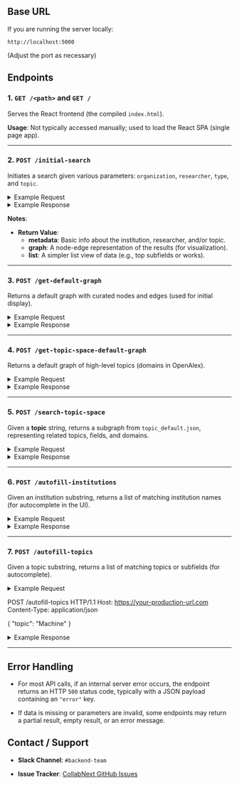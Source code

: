 ## Base URL
If you are running the server locally:
```
http://localhost:5000
```
(Adjust the port as necessary)

## Endpoints

### 1. **`GET /<path>` and `GET /`**

Serves the React frontend (the compiled `index.html`).  

**Usage**: Not typically accessed manually; used to load the React SPA (single page app).

---

### 2. **`POST /initial-search`**

Initiates a search given various parameters: `organization`, `researcher`, `type`, and `topic`.

<details>
<summary>Example Request</summary>

POST /initial-search HTTP/1.1
Host: https://your-production-url.com
Content-Type: application/json

{
  "organization": "Chicago State University",
  "researcher": "John Doe",
  "type": "HBCU",
  "topic": "Machine Learning"
}
</details>

<details>
<summary>Example Response</summary>

{
  "metadata": {
    "institution_name": "Georgia Institute of Technology",
    "topic_name": "Machine Learning",
    "researcher_name": "John Doe",
    "work_count": 25,
    "cited_by_count": 290,
    ...
  },
  "graph": {
    "nodes": [...],
    "edges": [...]
  },
  "list": [
    ["Paper Title #1", 50],
    ["Paper Title #2", 38]
  ]
}
</details>

**Notes**:  
- **Return Value**:  
  - **metadata**: Basic info about the institution, researcher, and/or topic.  
  - **graph**: A node-edge representation of the results (for visualization).  
  - **list**: A simpler list view of data (e.g., top subfields or works).

---

### 3. **`POST /get-default-graph`**

Returns a default graph with curated nodes and edges (used for initial display).

<details>
<summary>Example Request</summary>

POST /get-default-graph HTTP/1.1
Host: https://your-production-url.com
Content-Type: application/json

{}
</details>

<details>
<summary>Example Response</summary>

{
  "graph": {
    "nodes": [
      { "id": "Harvard", "label": "Harvard University", "type": "INSTITUTION" },
      ...
    ],
    "edges": [
      { "start": "Harvard", "end": "Artificial Intelligence", ... },
      ...
    ]
  }
}
</details>

---

### 4. **`POST /get-topic-space-default-graph`**

Returns a default graph of high-level topics (domains in OpenAlex).

<details>
<summary>Example Request</summary>

POST /get-topic-space-default-graph HTTP/1.1
Host: https://your-production-url.com
Content-Type: application/json

{}
</details>

<details>
<summary>Example Response</summary>

{
  "graph": {
    "nodes": [
      { "id": 1, "label": "Physical Sciences", "type": "DOMAIN" },
      { "id": 2, "label": "Life Sciences", "type": "DOMAIN" },
      ...
    ],
    "edges": []
  }
}
</details>

---

### 5. **`POST /search-topic-space`**

Given a **topic** string, returns a subgraph from `topic_default.json`, representing related topics, fields, and domains.

<details>
<summary>Example Request</summary>

POST /search-topic-space HTTP/1.1
Host: https://your-production-url.com
Content-Type: application/json

{
  "topic": "Quantum Mechanics"
}
</details>

<details>
<summary>Example Response</summary>

{
  "graph": {
    "nodes": [
      { "id": "QMech", "label": "Quantum Mechanics", "type": "TOPIC", "keywords": "...", "wikipedia_url": "..." },
      { "id": 200, "label": "Physics", "type": "SUBFIELD" },
      ...
    ],
    "edges": [
      { "start": "QMech", "end": 200, "label": "hasSubfield" },
      ...
    ]
  }
}
</details>

---

### 6. **`POST /autofill-institutions`**

Given an institution substring, returns a list of matching institution names (for autocomplete in the UI).

<details>
<summary>Example Request</summary>

POST /autofill-institutions HTTP/1.1
Host: https://your-production-url.com
Content-Type: application/json

{
  "institution": "Ch"
}
</details>

<details>
<summary>Example Response</summary>

{
  "possible_searches": [
    "Chicago State University",
    "Chatham University"
  ]
}
</details>

---

### 7. **`POST /autofill-topics`**

Given a topic substring, returns a list of matching topics or subfields (for autocomplete).

<details>
<summary>Example Request</summmary>

POST /autofill-topics HTTP/1.1
Host: https://your-production-url.com
Content-Type: application/json

{
  "topic": "Machine"
}
</details>

<details>
<summary>Example Response</summary>

{
  "possible_searches": [
    "Machine Learning",
    "Machine Vision"
  ]
}
</details>

---

## **Error Handling**

- For most API calls, if an internal server error occurs, the endpoint returns an HTTP `500` status code, typically with a JSON payload containing an `"error"` key.

- If data is missing or parameters are invalid, some endpoints may return a partial result, empty result, or an error message.

## **Contact / Support**

- **Slack Channel**: `#backend-team`  

- **Issue Tracker**: [CollabNext GitHub Issues](https://github.com/OKN-CollabNext/CollabNext_public/issues)
